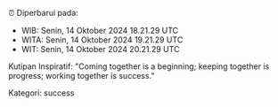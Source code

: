 ⏰ Diperbarui pada:
- WIB: Senin, 14 Oktober 2024 18.21.29 UTC
- WITA: Senin, 14 Oktober 2024 19.21.29 UTC
- WIT: Senin, 14 Oktober 2024 20.21.29 UTC

Kutipan Inspiratif:
"Coming together is a beginning; keeping together is progress; working together is success."


Kategori: success

